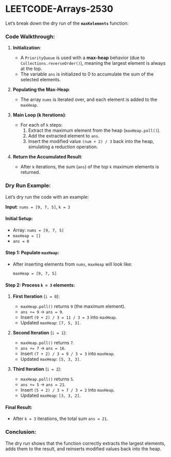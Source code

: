 # LEETCODE-Arrays-2530
Let’s break down the dry run of the **`maxKelements`** function:

### Code Walkthrough:
1. **Initialization**:
   - A `PriorityQueue` is used with a **max-heap** behavior (due to `Collections.reverseOrder()`), meaning the largest element is always at the top.
   - The variable `ans` is initialized to 0 to accumulate the sum of the selected elements.

2. **Populating the Max-Heap**:
   - The array `nums` is iterated over, and each element is added to the `maxHeap`.

3. **Main Loop (k Iterations)**:
   - For each of `k` steps:
     1. Extract the maximum element from the heap (`maxHeap.poll()`).
     2. Add the extracted element to `ans`.
     3. Insert the modified value `(num + 2) / 3` back into the heap, simulating a reduction operation.

4. **Return the Accumulated Result**:
   - After `k` iterations, the sum (`ans`) of the top `k` maximum elements is returned.

### Dry Run Example:

Let’s dry run the code with an example:

**Input**: `nums = [9, 7, 5]`, `k = 3`

#### Initial Setup:
- Array: `nums = [9, 7, 5]`
- `maxHeap = []`
- `ans = 0`

#### Step 1: Populate `maxHeap`:
- After inserting elements from `nums`, `maxHeap` will look like:
  ```
  maxHeap = [9, 7, 5]
  ```

#### Step 2: Process `k = 3` elements:

1. **First Iteration** (`i = 0`):
   - `maxHeap.poll()` returns `9` (the maximum element).
   - `ans += 9` → `ans = 9`.
   - Insert `(9 + 2) / 3 = 11 / 3 = 3` into `maxHeap`.
   - Updated `maxHeap`: `[7, 5, 3]`.

2. **Second Iteration** (`i = 1`):
   - `maxHeap.poll()` returns `7`.
   - `ans += 7` → `ans = 16`.
   - Insert `(7 + 2) / 3 = 9 / 3 = 3` into `maxHeap`.
   - Updated `maxHeap`: `[5, 3, 3]`.

3. **Third Iteration** (`i = 2`):
   - `maxHeap.poll()` returns `5`.
   - `ans += 5` → `ans = 21`.
   - Insert `(5 + 2) / 3 = 7 / 3 = 2` into `maxHeap`.
   - Updated `maxHeap`: `[3, 3, 2]`.

#### Final Result:
- After `k = 3` iterations, the total sum `ans = 21`.

### Conclusion:
The dry run shows that the function correctly extracts the largest elements, adds them to the result, and reinserts modified values back into the heap.
